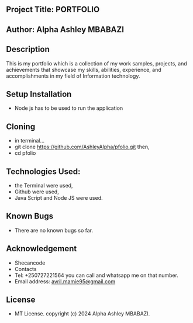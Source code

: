 ## Project Title: PORTFOLIO
## Author: Alpha Ashley MBABAZI
## Description

This is my portfolio which is a collection of my work samples, projects, and achievements that showcase my skills, abilities, experience, and accomplishments in my field of Information technology. 

## Setup Installation
* Node js has to be used to run the application


## Cloning
* in terminal...
* git clone https://github.com/AshleyAlpha/pfolio.git then,
* cd pfolio

## Technologies Used:
* the Terminal were used,
* Github were used,
* Java Script and Node JS were used.

## Known Bugs
* There are no known bugs so far.

## Acknowledgement
* Shecancode
* Contacts
* Tel: +250727221564 you can call and whatsapp me on that number.
* Email address: avril.mamie95@gmail.com

## License
* MT License. copyright (c) 2024 Alpha Ashley MBABAZI.
